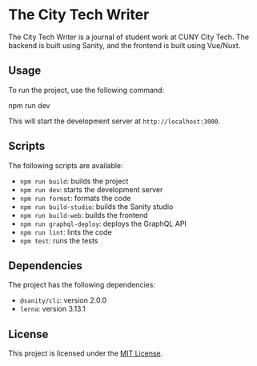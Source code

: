 # The City Tech Writer

The City Tech Writer is a journal of student work at CUNY City Tech. The backend is built using Sanity, and the frontend is built using Vue/Nuxt.

## Usage

To run the project, use the following command:

npm run dev

This will start the development server at `http://localhost:3000`.

## Scripts

The following scripts are available:

- `npm run build`: builds the project
- `npm run dev`: starts the development server
- `npm run format`: formats the code
- `npm run build-studio`: builds the Sanity studio
- `npm run build-web`: builds the frontend
- `npm run graphql-deploy`: deploys the GraphQL API
- `npm run lint`: lints the code
- `npm test`: runs the tests

## Dependencies

The project has the following dependencies:

- `@sanity/cli`: version 2.0.0
- `lerna`: version 3.13.1

## License

This project is licensed under the [MIT License](LICENSE).
